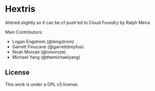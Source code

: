 Hextris
==========

Altered slightly so it can be cf push'ed to Cloud Foundry by Ralph Meira

Main Contributors:
 - Logan Engstrom (@lengstrom)
 - Garrett Finucane (@garrettdreyfus)
 - Noah Moroze (@nmoroze)
 - Michael Yang (@themichaelyang)

## License

This work is under a GPL v3 license.
